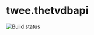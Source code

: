 # twee.thetvdbapi

[![Build status](https://ci.appveyor.com/api/projects/status/maxwgcmwuwtv9ito?svg=true)](https://ci.appveyor.com/project/Tazer/twee-thetvdbapi)